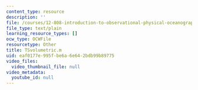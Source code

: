 ```yaml
---
content_type: resource
description: ''
file: /courses/12-808-introduction-to-observational-physical-oceanography-fall-2004/eaf0177e995fbe6a6e642bdb99b89775_TSvolumetric.m
file_type: text/plain
learning_resource_types: []
ocw_type: OCWFile
resourcetype: Other
title: TSvolumetric.m
uid: eaf0177e-995f-be6a-6e64-2bdb99b89775
video_files:
  video_thumbnail_file: null
video_metadata:
  youtube_id: null
---
```

